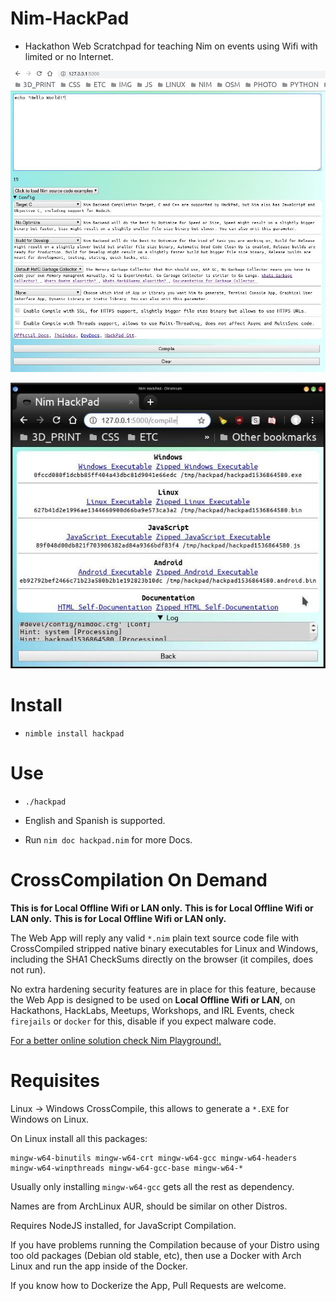 # Nim-HackPad

- Hackathon Web Scratchpad for teaching Nim on events using Wifi with limited or no Internet.

![HackPad](https://raw.githubusercontent.com/juancarlospaco/nim-hackpad/master/temp1.jpg "HackPad")

![HackPad](https://raw.githubusercontent.com/juancarlospaco/nim-hackpad/master/temp0.jpg "HackPad")


# Install

- `nimble install hackpad`


# Use

- `./hackpad`

- English and Spanish is supported.
- Run `nim doc hackpad.nim` for more Docs.


# CrossCompilation On Demand

**This is for Local Offline Wifi or LAN only.**
**This is for Local Offline Wifi or LAN only.**
**This is for Local Offline Wifi or LAN only.**

The Web App will reply any valid `*.nim` plain text source code file with
CrossCompiled stripped native binary executables for Linux and Windows,
including the SHA1 CheckSums directly on the browser (it compiles, does not run).

No extra hardening security features are in place for this feature,
because the Web App is designed to be used on **Local Offline Wifi or LAN**,
on Hackathons, HackLabs, Meetups, Workshops, and IRL Events,
check `firejails` or `docker` for this, disable if you expect malware code.

[For a better online solution check Nim Playground!.](https://play.nim-lang.org)


# Requisites

Linux -> Windows CrossCompile, this allows to generate a `*.EXE` for Windows on Linux.

On Linux install all this packages:

```
mingw-w64-binutils mingw-w64-crt mingw-w64-gcc mingw-w64-headers mingw-w64-winpthreads mingw-w64-gcc-base mingw-w64-*
```

Usually only installing `mingw-w64-gcc` gets all the rest as dependency.

Names are from ArchLinux AUR, should be similar on other Distros.

Requires NodeJS installed, for JavaScript Compilation.

If you have problems running the Compilation because of your Distro using too old packages (Debian old stable, etc),
then use a Docker with Arch Linux and run the app inside of the Docker.

If you know how to Dockerize the App, Pull Requests are welcome.
